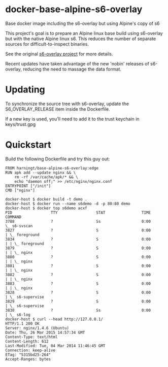 # docker-base-alpine-s6-overlay
Base docker image including the s6-overlay but using Alpine's copy of s6

This project's goal is to prepare an Alpine linux base build using
s6-overlay but with the native Alpine linux s6. This reduces the
number of separate sources for difficult-to-inspect binaries.

See the original [s6-overlay project](https://github.com/just-containers/s6-overlay)
for more details.

Recent updates have taken advantage of the new 'nobin' releases of s6-overlay,
reducing the need to massage the data format.

# Updating

To synchronize the source tree with s6-overlay, update the S6\_OVERLAY\_RELEASE item
inside the Dockerfile.

If a new key is used, you'll need to add it to the trust keychain in keys/trust.gpg

# Quickstart

Build the following Dockerfile and try this guy out:

```
FROM harningt/base-alpine-s6-overlay:edge
RUN apk add --update nginx && \
    rm -rf /var/cache/apk/* && \
    echo "daemon off;" >> /etc/nginx/nginx.conf
ENTRYPOINT ["/init"]
CMD ["nginx"]
```

```
docker-host $ docker build -t demo .
docker-host $ docker run --name s6demo -d -p 80:80 demo
docker-host $ docker top s6demo acxf
PID                 TTY                 STAT                TIME                COMMAND
3788                ?                   Ss                  0:00                \_ s6-svscan
3827                ?                   S                   0:00                | \_ foreground
3834                ?                   S                   0:00                | | \_ foreground
3879                ?                   S                   0:00                | | \_ nginx
3880                ?                   S                   0:00                | | \_ nginx
3881                ?                   S                   0:00                | | \_ nginx
3882                ?                   S                   0:00                | | \_ nginx
3883                ?                   S                   0:00                | | \_ nginx
3828                ?                   S                   0:00                | \_ s6-supervise
3829                ?                   S                   0:00                | \_ s6-supervise
3830                ?                   Ss                  0:00                | \_ s6-log
docker-host $ curl --head http://127.0.0.1/
HTTP/1.1 200 OK
Server: nginx/1.4.6 (Ubuntu)
Date: Thu, 26 Mar 2015 14:57:34 GMT
Content-Type: text/html
Content-Length: 612
Last-Modified: Tue, 04 Mar 2014 11:46:45 GMT
Connection: keep-alive
ETag: "5315bd25-264"
Accept-Ranges: bytes
```
